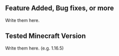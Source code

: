 ## Feature Added, Bug fixes, or more

Write them here.

## Tested Minecraft Version

Write them here. (e.g. 1.16.5)

